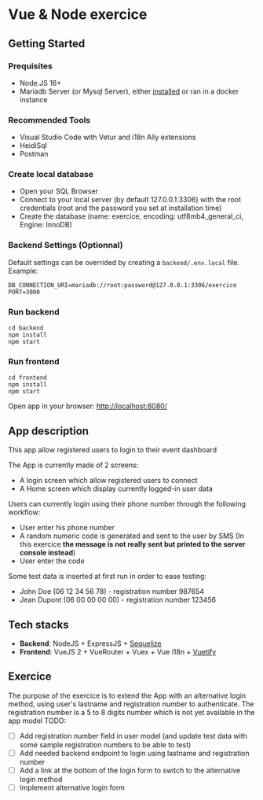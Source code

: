 # Vue & Node exercice

## Getting Started

### Prequisites
- Node.JS 16+
- Mariadb Server (or Mysql Server), either [installed](https://mariadb.org/) or ran in a docker instance

### Recommended Tools
- Visual Studio Code with Vetur and i18n Ally extensions
- HeidiSql
- Postman

### Create local database
- Open your SQL Browser
- Connect to your local server (by default 127.0.0.1:3306) with the root credentials (root and the password you set at installation time)
- Create the database (name: exercice, encoding: utf8mb4_general_ci, Engine: InnoDB)

### Backend Settings (Optionnal)
Default settings can be overrided by creating a `backend/.env.local` file. Example:
```
DB_CONNECTION_URI=mariadb://root:password@127.0.0.1:3306/exercice
PORT=3000
```

### Run backend
```
cd backend
npm install
npm start
```

### Run frontend
```
cd frontend
npm install
npm start
```

Open app in your browser: [http://localhost:8080/](http://localhost:8080/)

## App description

This app allow registered users to login to their event dashboard

The App is currently made of 2 screens:

- A login screen which allow registered users to connect
- A Home screen which display currently logged-in user data

Users can currently login using their phone number through the following workflow:

- User enter his phone number
- A random numeric code is generated and sent to the user by SMS (In this exercice **the message is not really sent but printed to the server console instead**)
- User enter the code

Some test data is inserted at first run in order to ease testing:

- John Doe (06 12 34 56 78) - registration number 987654
- Jean Dupont (06 00 00 00 00) - registration number 123456

## Tech stacks

- **Backend**: NodeJS + ExpressJS + [Sequelize](https://sequelize.org/)
- **Frontend**: VueJS 2 + VueRouter + Vuex + Vue i18n + [Vuetify](https://vuetifyjs.com)

## Exercice

The purpose of the exercice is to extend the App with an alternative login method, using user's lastname and registration number to authenticate.
The registration number is a 5 to 8 digits number which is not yet available in the app model
TODO:

- [ ] Add registration number field in user model (and update test data with some sample registration numbers to be able to test)
- [ ] Add needed backend endpoint to login using lastname and registration number
- [ ] Add a link at the bottom of the login form to switch to the alternative login method
- [ ] Implement alternative login form
